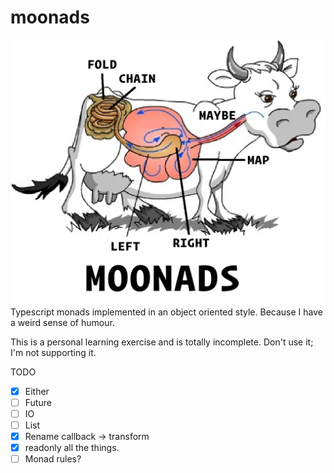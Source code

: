 # moonads
![logo](moonads.png)
Typescript monads implemented in an object oriented style. Because I have a weird sense of humour.

This is a personal learning exercise and is totally incomplete. Don't use it; I'm not supporting it.

TODO
* [x] Either
* [ ] Future
* [ ] IO
* [ ] List
* [x] Rename callback -> transform
* [x] readonly all the things.
* [ ] Monad rules?